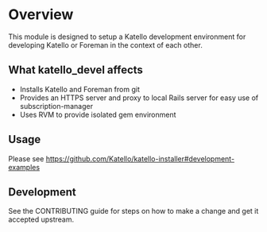 # Overview

This module is designed to setup a Katello development environment for developing Katello or Foreman in the context of each other.

## What katello_devel affects

* Installs Katello and Foreman from git
* Provides an HTTPS server and proxy to local Rails server for easy use of subscription-manager
* Uses RVM to provide isolated gem environment

## Usage

Please see https://github.com/Katello/katello-installer#development-examples

## Development

See the CONTRIBUTING guide for steps on how to make a change and get it accepted upstream.

